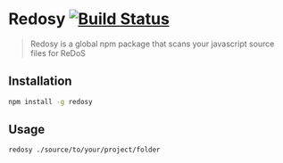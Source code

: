 # Redosy [![Build Status](https://travis-ci.org/alxolr/redosy.svg?branch=master)](https://travis-ci.org/alxolr/redosy)

> Redosy is a global npm package that scans your javascript source files for ReDoS

## Installation

```bash
npm install -g redosy
```

## Usage

```bash
redosy ./source/to/your/project/folder
```


